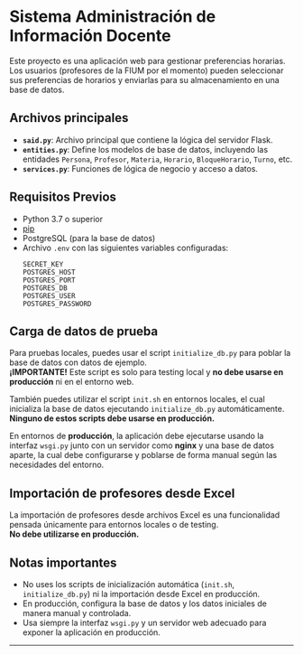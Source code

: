 # Sistema Administración de Información Docente

Este proyecto es una aplicación web para gestionar preferencias horarias. Los usuarios (profesores de la FIUM por el momento) pueden seleccionar sus preferencias de horarios y enviarlas para su almacenamiento en una base de datos.

## Archivos principales

- **`said.py`**: Archivo principal que contiene la lógica del servidor Flask.
- **`entities.py`**: Define los modelos de base de datos, incluyendo las entidades `Persona`, `Profesor`, `Materia`, `Horario`, `BloqueHorario`, `Turno`, etc.
- **`services.py`**: Funciones de lógica de negocio y acceso a datos.

## Requisitos Previos

- Python 3.7 o superior
- [pip](https://pip.pypa.io/en/stable/)
- PostgreSQL (para la base de datos)
- Archivo `.env` con las siguientes variables configuradas:
  ```properties
  SECRET_KEY
  POSTGRES_HOST
  POSTGRES_PORT
  POSTGRES_DB
  POSTGRES_USER
  POSTGRES_PASSWORD
  ```

## Carga de datos de prueba

Para pruebas locales, puedes usar el script `initialize_db.py` para poblar la base de datos con datos de ejemplo.  
**¡IMPORTANTE!** Este script es solo para testing local y **no debe usarse en producción** ni en el entorno web.

También puedes utilizar el script `init.sh` en entornos locales, el cual inicializa la base de datos ejecutando `initialize_db.py` automáticamente.  
**Ninguno de estos scripts debe usarse en producción.**

En entornos de **producción**, la aplicación debe ejecutarse usando la interfaz `wsgi.py` junto con un servidor como **nginx** y una base de datos aparte, la cual debe configurarse y poblarse de forma manual según las necesidades del entorno.

## Importación de profesores desde Excel

La importación de profesores desde archivos Excel es una funcionalidad pensada únicamente para entornos locales o de testing.  
**No debe utilizarse en producción.**

## Notas importantes

- No uses los scripts de inicialización automática (`init.sh`, `initialize_db.py`) ni la importación desde Excel en producción.
- En producción, configura la base de datos y los datos iniciales de manera manual y controlada.
- Usa siempre la interfaz `wsgi.py` y un servidor web adecuado para exponer la aplicación en producción.

---
